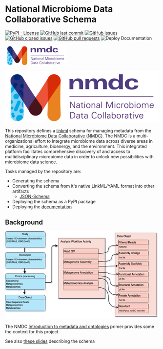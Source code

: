 # National Microbiome Data Collaborative Schema

[![PyPI - License](https://img.shields.io/pypi/l/nmdc-schema)](https://github.com/microbiomedata/nmdc-schema/blob/mam-readme/LICENSE)
[![GitHub last commit](https://img.shields.io/github/last-commit/microbiomedata/nmdc-schema?branch=main&kill_cache=1)](https://github.com/microbiomedata/nmdc-schema/commits)
[![GitHub issues](https://img.shields.io/github/issues/microbiomedata/nmdc-schema?branch=master&kill_cache=1)](https://github.com/microbiomedata/nmdc-schema/issues)
[![GitHub closed issues](https://img.shields.io/github/issues-closed-raw/microbiomedata/nmdc-schema?branch=main&kill_cache=1)](https://github.com/microbiomedata/nmdc-schema/issues?q=is%3Aissue+is%3Aclosed)
[![GitHub pull requests](https://img.shields.io/github/issues-pr-raw/microbiomedata/nmdc-schema?branch=main&kill_cache=1)](https://github.com/microbiomedata/nmdc-schema/pulls)
![Deploy Documentation](https://github.com/microbiomedata/nmdc-schema/workflows/Build%20and%20Deploy%20Static%20Mkdocs%20Documentation/badge.svg?branch=main)

<img src="images/nmdc_logo_long.jpeg" alt="drawing" width="200"/>

![nmdc_logo_long.jpeg](images/nmdc_logo_long.jpeg)

This repository defines a [linkml](https://github.com/linkml/linkml) schema for managing metadata from the [National Microbiome Data Collaborative (NMDC)](https://microbiomedata.org/). The NMDC is a multi-organizational effort to integrate microbiome data across diverse areas in medicine, agriculture, bioenergy, and the environment. This integrated platform facilitates comprehensive discovery of and access to multidisciplinary microbiome data in order to unlock new possibilities with microbiome data science. 

Tasks managed by the repository are:

-   Generating the schema
-   Converting the schema from it's native LinkML/YAML format into other artifacts
    -   [JSON-Schema](jsonschema/nmdc.schema.json)
-   Deploying the schema as a PyPI package
-   Deploying the [documentation](https://microbiomedata.github.io/nmdc-metadata/) 

## Background

![2020-08-nmdc-shema-image.png](images/2020-08-nmdc-shema-image.png)

The NMDC [Introduction to metadata and ontologies](https://microbiomedata.org/introduction-to-metadata-and-ontologies/) primer provides some the context for this project.

See also [these slides](https://microbiomedata.github.io/nmdc-metadata/docs/schema-slides) describing the schema

